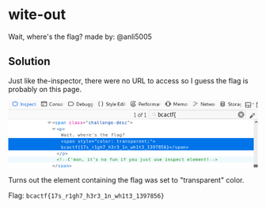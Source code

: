 # wite-out

Wait, where's the flag?
made by: @anli5005


## Solution

Just like the-inspector, there were no URL to access so I guess the flag is probably on this page. 


![](./1.png)

Turns out the element containing the flag was set to "transparent" color.


Flag: ```bcactf{17s_r1gh7_h3r3_1n_wh1t3_1397856}```